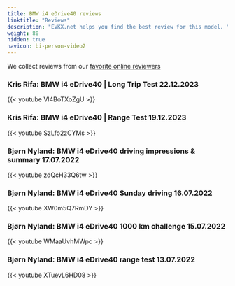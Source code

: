 ```yaml
---
title: BMW i4 eDrive40 reviews
linktitle: "Reviews"
description: "EVKX.net helps you find the best review for this model. "
weight: 80
hidden: true
navicon: bi-person-video2
---
```

We collect reviews from our [favorite online reviewers](/guides/evreviewers/)

### Kris Rifa: BMW i4 eDrive40 | Long Trip Test 22.12.2023

{{< youtube Vl4BoTXoZgU >}}

### Kris Rifa: BMW i4 eDrive40 | Range Test 19.12.2023

{{< youtube SzLfo2zCYMs >}}

### Bjørn Nyland: BMW i4 eDrive40 driving impressions & summary 17.07.2022

{{< youtube zdQcH33Q6tw >}}

### Bjørn Nyland: BMW i4 eDrive40 Sunday driving 16.07.2022

{{< youtube XW0m5Q7RmDY >}}

### Bjørn Nyland: BMW i4 eDrive40 1000 km challenge 15.07.2022

{{< youtube WMaaUvhMWpc >}}

### Bjørn Nyland: BMW i4 eDrive40 range test 13.07.2022

{{< youtube XTuevL6HD08 >}}

